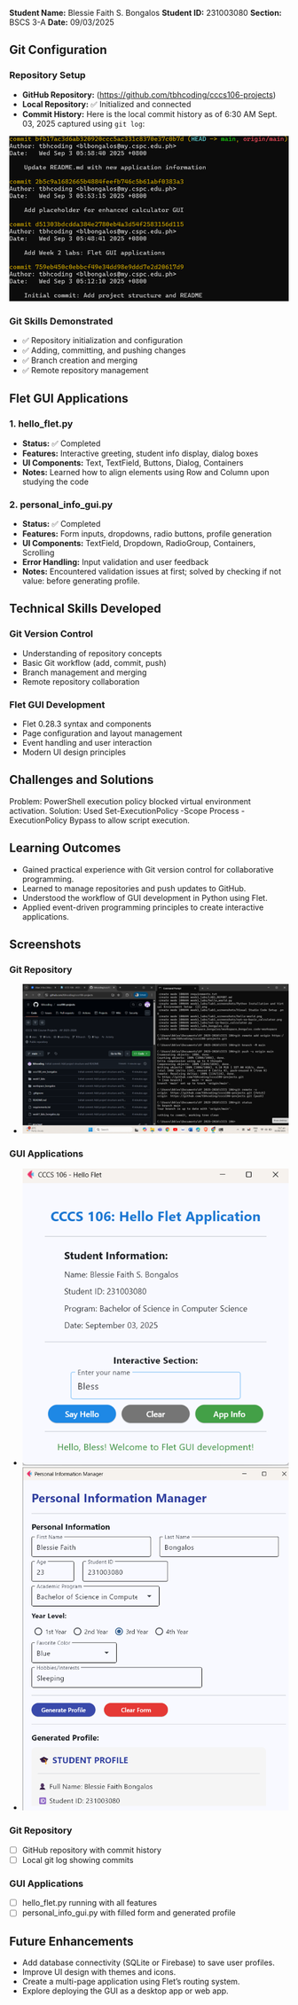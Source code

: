 **Student Name:** Blessie Faith S. Bongalos
**Student ID:** 231003080
**Section:** BSCS 3-A
**Date:** 09/03/2025

## Git Configuration

### Repository Setup
- **GitHub Repository:** (https://github.com/tbhcoding/cccs106-projects)
- **Local Repository:** ✅ Initialized and connected
- **Commit History:** Here is the local commit history as of 6:30 AM Sept. 03, 2025 captured using `git log`:

![Commit History](commit_history.png)

### Git Skills Demonstrated
- ✅ Repository initialization and configuration
- ✅ Adding, committing, and pushing changes
- ✅ Branch creation and merging
- ✅ Remote repository management

## Flet GUI Applications

### 1. hello_flet.py
- **Status:** ✅ Completed
- **Features:** Interactive greeting, student info display, dialog boxes
- **UI Components:** Text, TextField, Buttons, Dialog, Containers
- **Notes:** Learned how to align elements using Row and Column upon studying the code

### 2. personal_info_gui.py
- **Status:** ✅ Completed
- **Features:** Form inputs, dropdowns, radio buttons, profile generation
- **UI Components:** TextField, Dropdown, RadioGroup, Containers, Scrolling
- **Error Handling:** Input validation and user feedback
- **Notes:** Encountered validation issues at first; solved by checking if not value: before generating profile.

## Technical Skills Developed

### Git Version Control
- Understanding of repository concepts
- Basic Git workflow (add, commit, push)
- Branch management and merging
- Remote repository collaboration

### Flet GUI Development
- Flet 0.28.3 syntax and components
- Page configuration and layout management
- Event handling and user interaction
- Modern UI design principles

## Challenges and Solutions

Problem: PowerShell execution policy blocked virtual environment activation.
Solution: Used Set-ExecutionPolicy -Scope Process -ExecutionPolicy Bypass to allow script execution.

## Learning Outcomes

- Gained practical experience with Git version control for collaborative programming.
- Learned to manage repositories and push updates to GitHub.
- Understood the workflow of GUI development in Python using Flet.
- Applied event-driven programming principles to create interactive applications.

## Screenshots

### Git Repository
- ![GitHub repository with commits and Local git log](github_repo_and_git_log.png)  


### GUI Applications
- ![Hello Flet app running](hello_flet.png)  
- ![Personal Info GUI](personal_info_gui.png)  

### Git Repository
- [ ] GitHub repository with commit history
- [ ] Local git log showing commits

### GUI Applications
- [ ] hello_flet.py running with all features
- [ ] personal_info_gui.py with filled form and generated profile

## Future Enhancements

- Add database connectivity (SQLite or Firebase) to save user profiles.
- Improve UI design with themes and icons.
- Create a multi-page application using Flet’s routing system.
- Explore deploying the GUI as a desktop app or web app.
